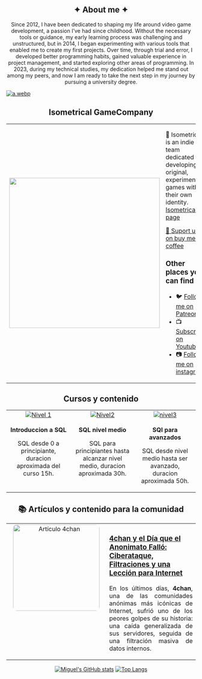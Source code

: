 <!-- Sobre mi -->
<section align="center"> 

<h1> ✦ About me ✦ </h1>

<p>
       Since 2012, I have been dedicated to shaping my life around video game development, a passion I’ve had since childhood. Without the necessary tools or guidance, my early learning process was challenging and unstructured, but in 2014, I began experimenting with
       various tools that enabled me to create my first projects. Over time, through trial and error, I developed better programming habits, gained valuable experience in project management, and started exploring other areas of programming. In 2023, during my
       technical studies, my dedication helped me stand out among my peers, and now I am ready to take the next step in my journey by pursuing a university degree.
</p>

</section> 


<!-- banner --> 

[![a.webp](https://i.postimg.cc/7ZMmj0Ss/a.webp)](https://postimg.cc/pmrfF9Gz)

<!--image isometrical -->

<section align="center">
<h1>Isometrical GameCompany</h1>

<table border="0" cellspacing="0" cellpadding="0">
  <tr>
         <td style="border: 0";>
                <img width="400" src="https://static.vecteezy.com/system/resources/previews/004/141/669/non_2x/no-photo-or-blank-image-icon-loading-images-or-missing-image-mark-image-not-available-or-image-coming-soon-sign-simple-nature-silhouette-in-frame-isolated-illustration-vector.jpg" />
         </td>
    <td style="border: 0";>
      <p>
        🌟 Isometrical is an indie team dedicated to developing original, experimental games with their own identity. <a href="">Isometrical page<a/>
      </p>
 <p>
       <a href="https://buymeacoffee.com/miguelacaca"> 🥥 Suport us on buy me a coffee </a>
      </p>
      <h3>Other places you can find us</h3><section align="left">
      <ul>
        <li>
          🐦 <a href="https://www.patreon.com/c/u104187367">Follow me on Patreon</a>
        </li>
<blank></blank>
        <li>
          📺 <a href="https://www.youtube.com/@miguelangelcaceresrios-code">Subscribe on Youtube</a>
        </li>
<blank></blank>
        <li>
          📷 <a href="https://www.instagram.com/miguelangelcaceresr/">Follow me on instagram</a>
        </li>
<blank></blank>
                            </ul>
                       </td>
                  </tr>
          </table>
</section>
</section>


<!-- Cursos Udemy -->
<section align="center">
<h1>Cursos y contenido </h1>
<div align="center">

  <table>
    <tr>
      <!-- Curso basico -->
      <td width="300px" align="center" valign="top">
        <a href="Nivel1">
          <img src="https://img.shields.io/badge/Udemy-Curso%201-blue?style=for-the-badge&logo=udemy" alt="Nivel 1"/>
        </a>
        <br><br>
        <b>Introduccion a SQL</b>
        <p>SQL desde 0 a principiante, duracion aproximada del curso 15h.</p>
      </td>
      <!-- Curso medio -->
      <td width="300px" align="center" valign="top">
        <a href="ENLACE_CURSO_2">
          <img src="https://img.shields.io/badge/Udemy-Curso%202-green?style=for-the-badge&logo=udemy" alt="Nivel2"/>
        </a>
        <br><br>
        <b>SQL nivel medio</b>
        <p>SQL para principiantes hasta alcanzar nivel medio, duracion aproximada 30h.</p>
      </td>
      <!-- Curso avanzado -->
      <td width="300px" align="center" valign="top">
        <a href="ENLACE_CURSO_3">
          <img src="https://img.shields.io/badge/Udemy-Curso%203-purple?style=for-the-badge&logo=udemy" alt="nivel3"/>
        </a>
        <br><br>
        <b>SQl para avanzados</b>
        <p>SQL desde nivel medio hasta ser avanzado, duracion aproximada 50h.</p>
      </td>
    </tr>
  </table>

</div>




<!-- Artículo destacado -->
<h2 align="center">📚 Artículos y contenido para la comunidad</h2>

<table>
  <tr>
    <!-- Imagen -->
    <td width="250px" align="center" valign="top">
      <a href="https://www.linkedin.com/pulse/4chan-y-el-d%25C3%25ADa-que-anonimato-fall%25C3%25B3-ciberataque-una-caceres-rios-hmi8e/?trackingId=c1vY2YvGTp%2B2J5SmkIe6xQ%3D%3D">
        <img src="https://media.licdn.com/dms/image/v2/D4E12AQEU3zhi50nEiQ/article-cover_image-shrink_720_1280/B4EZZzJ.AZHcAI-/0/1745688717176?e=1761177600&v=beta&t=qaFcBCKjCP_w1WMzpj5SOxR3Z5Qi_2hAmbI6ioBMzTk" alt="Artículo 4chan" width="230px" style="border-radius:10px;">
      </a>
    </td>
    <!-- Texto -->
    <td valign="top">
      <h3>
        <a href="https://www.linkedin.com/pulse/4chan-y-el-d%25C3%25ADa-que-anonimato-fall%25C3%25B3-ciberataque-una-caceres-rios-hmi8e/?trackingId=vUV39OJTTyaVrypVPbw2zA%3D%3D">
          4chan y el Día que el Anonimato Falló: Ciberataque, Filtraciones y una Lección para Internet
        </a>
      </h3>
      <p align="justify">
        En los últimos días, <b>4chan</b>, una de las comunidades anónimas más icónicas de Internet, sufrió uno de los peores golpes de su historia: una caída generalizada de sus servidores, seguida de una filtración masiva de datos internos.
      </p>
    </td>
  </tr>
</table>




<!-- stats -->
[![Miguel's GitHub stats](https://github-readme-stats.vercel.app/api?username=miguelacaceresrios&show_icons=true&theme=dark&include_all_commits=true&count_private=true)](https://github.com/miguelacaceresrios) 
[![Top Langs](https://github-readme-stats.vercel.app/api/top-langs/?username=miguelacaceresrios&layout=compact&langs_count=8&theme=dark)](https://github.com/miguelacaceresrios)

</div>


</section> 
